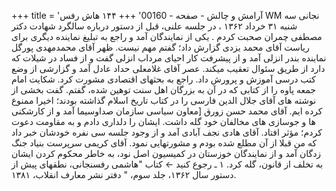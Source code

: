 +++
title = 'آرامش و چالش - صفحه - 00160'
+++
۱۴۴ هاش رفس WM نجانی سه شنبه ۳۱ خرداد ۱۳۶۲ ، در جلسه علنی، قبل از دستور درباره سالگرد شهادت دکتر مصطفی چمران صحبت کردم . یکی از نمایندگان آمد و راجع به تبلیغ نماینده دیگری برای ریاست آقای محمد یزدی گزارش داد؛ گفتم مهم نیست. ظهر آقای محمدمهدی پورگل نماینده بندر انزلی آمد و از پیشرفت کار احیای مرداب انزلی گفت و از فساد در شیلات که دارد از طریق سئوال تعقیب میکند. عصر آقای غلامعلی حداد عادل آمد و گزارشی از وضع کتب درسی آموزش و پرورش داد. راجع به بحثهای اقتصادی مشورت کرد. شکایت امام جمعه پاوه را از کتابی که در آن به بزرگان اهل سنت توهین شده، گفتم. گفت بخشی از نوشته های آقای جلال الدین فارسی را در کتاب تاریخ اسلام گذاشته بودند؛ اخیرا ممنوع کرده ایم. آقای محمد حسن زورق [معاون سیاسی سازمان صداوسیما آمد و از کارشکنی ها و جوسازی های مخالفان خود گله داشت. ایشان را دلداری دادم و به مقاومت دعوت کردم؛ مؤثر افتاد. آقای هادی نجف آبادی آمد و از وجود جلسه سی نفره خودشان خبر داد که من قبلا از آن مطلع شده بودم و مشورتهایی نمود. آقای کریمی سرپرست بنیاد جنگ زدگان آمد و از نمایندگان خوزستان در کمیسیون اصل نود، به خاطر محکوم کردن ایشان به تخلف از قانون، گله کرد. ۱ ـ رجوع کنید ← کتاب "هاشمی رفسنجانی، نطقهای پیش از دستور سال ۱۳۶۲، جلد سوم، " دفتر نشر معارف انقلاب، ۱۳۸۱.